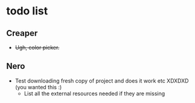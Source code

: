 # todo list

## Creaper

 - ~~Ugh, color picker.~~

## Nero

 - Test downloading fresh copy of project and does it work etc XDXDXD (you wanted this :\)
     - List all the external resources needed if they are missing
